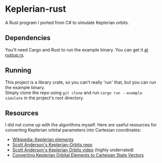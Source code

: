 # Keplerian-rust
A Rust program I ported from C# to simulate Keplerian orbits.

## Dependencies
You'll need Cargo and Rust to run the example binary. You can get it [at rustup.rs](https://rustup.rs/).

## Running
This project is a library crate, so you can't really 'run' that, but you can run the example binary.  
Simply clone the repo using `git clone` and run `cargo run --example simulate` in the project's root directory.

## Resources
I did not come up with the algorithms myself. Here are useful resources for converting Keplerian orbital parameters into Cartesian coordinates:  
- [Wikipedia: Keplerian elements](https://en.wikipedia.org/wiki/Orbital_elements)
- [Scott Anderson's Keplerian-Orbits repo](https://github.com/ScottyRAnderson/Keplerian-Orbits)
- [Scott Anderson's Keplerian Orbits video](https://www.youtube.com/watch?v=t89De819YMA) (highly underrated)
- [Converting Keplerian Orbital Elements to Cartesian State Vectors](https://downloads.rene-schwarz.com/download/M001-Keplerian_Orbit_Elements_to_Cartesian_State_Vectors.pdf)